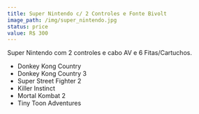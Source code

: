 ```yaml
---
title: Super Nintendo c/ 2 Controles e Fonte Bivolt
image_path: /img/super_nintendo.jpg
status: price
value: R$ 300
---
```

Super Nintendo com 2 controles e cabo AV e 6 Fitas/Cartuchos.

- Donkey Kong Country
- Donkey Kong Country 3
- Super Street Fighter 2
- Killer Instinct
- Mortal Kombat 2
- Tiny Toon Adventures